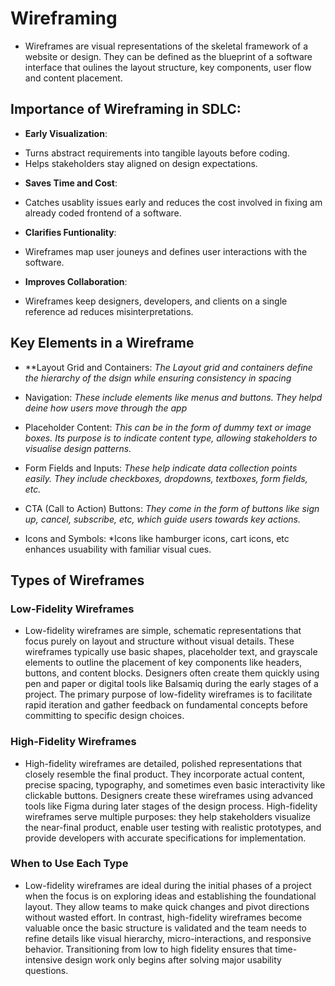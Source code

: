 # Wireframing
* Wireframes are visual representations of the skeletal framework of a website or design. They can be defined as the blueprint of a software interface that oulines the layout structure, key components, user flow and content placement.

## Importance of Wireframing in SDLC:
* **Early Visualization**:
- Turns abstract requirements into tangible layouts before coding.
- Helps stakeholders stay aligned on design expectations.

* **Saves Time and Cost**:
- Catches usablity issues early and reduces the cost involved in fixing am already coded frontend of a software.

* **Clarifies Funtionality**:
- Wireframes map user jouneys and defines user interactions with the software.

* **Improves Collaboration**:
- Wireframes keep designers, developers, and clients on a single reference ad reduces misinterpretations.

## Key Elements in a Wireframe
* **Layout Grid and Containers:
*The Layout grid and containers define the hierarchy of the dsign while ensuring consistency in spacing*

* Navigation:
*These include elements like menus and buttons. They helpd deine how users move through the app*

* Placeholder Content:
*This can be in the form of dummy text or image boxes. Its purpose is to indicate content type, allowing stakeholders to visualise design patterns.*

* Form Fields and Inputs:
*These help indicate data collection points easily. They include checkboxes, dropdowns, textboxes, form fields, etc.*

* CTA (Call to Action) Buttons:
*They come in the form of buttons like sign up, cancel, subscribe, etc, which guide users towards key actions.*

* Icons and Symbols:
*Icons like hamburger icons, cart icons, etc enhances usuability with familiar visual cues.

## **Types of Wireframes**  

### **Low-Fidelity Wireframes**  
* Low-fidelity wireframes are simple, schematic representations that focus purely on layout and structure without visual details. These wireframes typically use basic shapes, placeholder text, and grayscale elements to outline the placement of key components like headers, buttons, and content blocks. Designers often create them quickly using pen and paper or digital tools like Balsamiq during the early stages of a project. The primary purpose of low-fidelity wireframes is to facilitate rapid iteration and gather feedback on fundamental concepts before committing to specific design choices.

### **High-Fidelity Wireframes**  
* High-fidelity wireframes are detailed, polished representations that closely resemble the final product. They incorporate actual content, precise spacing, typography, and sometimes even basic interactivity like clickable buttons. Designers create these wireframes using advanced tools like Figma during later stages of the design process. High-fidelity wireframes serve multiple purposes: they help stakeholders visualize the near-final product, enable user testing with realistic prototypes, and provide developers with accurate specifications for implementation.

### **When to Use Each Type**  
* Low-fidelity wireframes are ideal during the initial phases of a project when the focus is on exploring ideas and establishing the foundational layout. They allow teams to make quick changes and pivot directions without wasted effort. In contrast, high-fidelity wireframes become valuable once the basic structure is validated and the team needs to refine details like visual hierarchy, micro-interactions, and responsive behavior. Transitioning from low to high fidelity ensures that time-intensive design work only begins after solving major usability questions.  
